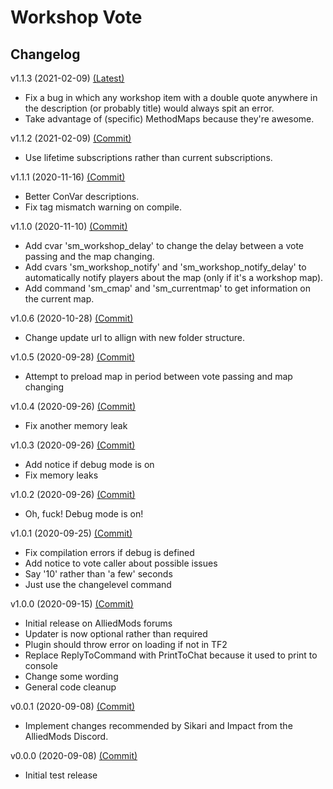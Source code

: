 # Workshop Vote

## Changelog

v1.1.3 (2021-02-09) [(Latest)](https://github.com/llamasking/sourcemod-plugins/commit/d9b38bef8a76ddfb6a228996b70f5f1e294dcf32)

- Fix a bug in which any workshop item with a double quote anywhere in the description (or probably title) would always spit an error.
- Take advantage of (specific) MethodMaps because they're awesome.

v1.1.2 (2021-02-09) [(Commit)](https://github.com/llamasking/sourcemod-plugins/commit/fa64b28e6a39cdc176c48f40dcf391fa43c7668d)

- Use lifetime subscriptions rather than current subscriptions.

v1.1.1 (2020-11-16) [(Commit)](https://github.com/llamasking/sourcemod-plugins/commit/a00737294814ab03b8a78d59e819630417cf40b1)

- Better ConVar descriptions.
- Fix tag mismatch warning on compile.

v1.1.0 (2020-11-10) [(Commit)](https://github.com/llamasking/sourcemod-plugins/commit/fa64b28e6a39cdc176c48f40dcf391fa43c7668d)

- Add cvar 'sm_workshop_delay' to change the delay between a vote passing and the map changing.
- Add cvars 'sm_workshop_notify' and 'sm_workshop_notify_delay' to automatically notify players about the map (only if it's a workshop map).
- Add command 'sm_cmap' and 'sm_currentmap' to get information on the current map.

v1.0.6 (2020-10-28) [(Commit)](https://github.com/llamasking/sourcemod-plugins/commit/3a3da8e04b4ef9e372b3019fa2fa0530992c3096)

- Change update url to allign with new folder structure.

v1.0.5 (2020-09-28) [(Commit)](https://github.com/llamasking/sourcemod-plugins/commit/3a3da8e04b4ef9e372b3019fa2fa0530992c3096)

- Attempt to preload map in period between vote passing and map changing

v1.0.4 (2020-09-26) [(Commit)](https://github.com/llamasking/sourcemod-plugins/commit/4448e7d86ab50e2360838a5061c91832f4e4b573)

- Fix another memory leak

v1.0.3 (2020-09-26) [(Commit)](https://github.com/llamasking/sourcemod-plugins/commit/a1550dc824bde78e0b8029b97964f50bbc17d276)

- Add notice if debug mode is on
- Fix memory leaks

v1.0.2 (2020-09-26) [(Commit)](https://github.com/llamasking/sourcemod-plugins/commit/83360b11f14243471ec2f88bcfe7aeb56d1e8a71)

- Oh, fuck! Debug mode is on!

v1.0.1 (2020-09-25) [(Commit)](https://github.com/llamasking/sourcemod-plugins/commit/85532e19dcf3834ecfa2f5750ac4951f0e453145)

- Fix compilation errors if debug is defined
- Add notice to vote caller about possible issues
- Say '10' rather than 'a few' seconds
- Just use the changelevel command

v1.0.0 (2020-09-15) [(Commit)](https://github.com/llamasking/sourcemod-plugins/commit/a84ced1bbf07f5fb8c5b9262dcd2d94a66341ea8)

- Initial release on AlliedMods forums
- Updater is now optional rather than required
- Plugin should throw error on loading if not in TF2
- Replace ReplyToCommand with PrintToChat because it used to print to console
- Change some wording
- General code cleanup

v0.0.1 (2020-09-08) [(Commit)](https://github.com/llamasking/sourcemod-plugins/commit/a2ee4308d56a089662997099fc29a7342dfbc7e4)

- Implement changes recommended by Sikari and Impact from the AlliedMods Discord.

v0.0.0 (2020-09-08) [(Commit)](https://github.com/llamasking/sourcemod-plugins/commit/e95a336ebd6f4344f0994e742b2557b765a44107)

- Initial test release
